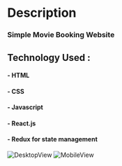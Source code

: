 # Description

### Simple Movie Booking Website

## Technology Used :

#### - HTML
#### - CSS
#### - Javascript
#### - React.js
#### - Redux for state management
![DesktopView](https://user-images.githubusercontent.com/49430831/146669482-ae4e4f63-74d5-4630-8641-14a4c3dbf4b1.gif)
![MobileView](https://user-images.githubusercontent.com/49430831/146669919-5259b139-4f66-4400-be18-cb6eaa77a459.gif)
